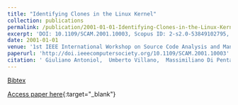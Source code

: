 ```yaml
---
title: "Identifying Clones in the Linux Kernel"
collection: publications
permalink: /publication/2001-01-01-Identifying-Clones-in-the-Linux-Kernel
excerpt: 'DOI: 10.1109/SCAM.2001.10003, Scopus ID: 2-s2.0-53849102795, Cited by: 28'
date: 2001-01-01
venue: '1st IEEE International Workshop on Source Code Analysis and Manipulation (SCAM 2001), 10 November 2001, Florence, Italy'
paperurl: 'http://doi.ieeecomputersociety.org/10.1109/SCAM.2001.10003'
citation: ' Giuliano Antoniol,  Umberto Villano,  Massimiliano Di Penta,  Gerardo Casazza,  Ettore Merlo, &quot;Identifying Clones in the Linux Kernel.&quot; 1st IEEE International Workshop on Source Code Analysis and Manipulation (SCAM 2001), 10 November 2001, Florence, Italy, 2001.'
---
```

[Bibtex](https://dblp.org/rec/bib/conf/scam/AntoniolVDCM01)

[Access paper here](http://doi.ieeecomputersociety.org/10.1109/SCAM.2001.10003){:target="_blank"}
